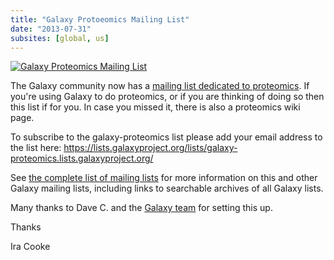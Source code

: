 ```yaml
---
title: "Galaxy Protoeomics Mailing List"
date: "2013-07-31"
subsites: [global, us]
---
```

<div class='right'><a href='https://lists.galaxyproject.org/lists/galaxy-proteomics.lists.galaxyproject.org/'><img src="/images/logos/MailmanLogoSmall.png" alt="Galaxy Proteomics Mailing List"  /></a></div>

The Galaxy community now has a [mailing list dedicated to proteomics](https://lists.galaxyproject.org/lists/galaxy-proteomics.lists.galaxyproject.org/).  If you're using Galaxy to do proteomics, or if you are thinking of doing so then this list if for you.  In case you missed it, there is also a proteomics wiki page.

To subscribe to the galaxy-proteomics list please add your email address to the list here:
 https://lists.galaxyproject.org/lists/galaxy-proteomics.lists.galaxyproject.org/

See [the complete list of mailing lists](/mailing-lists/) for more information on this and other Galaxy mailing lists, including links to searchable archives of all Galaxy lists.

Many thanks to Dave C. and the [Galaxy team](/galaxy-team/) for setting this up.

Thanks

Ira Cooke
